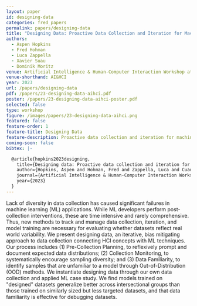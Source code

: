 ```yaml
---
layout: paper
id: designing-data
categories: fred_papers
permalink: papers/designing-data
title: "Designing Data: Proactive Data Collection and Iteration for Machine Learning Using Reflexive Planning, Monitoring, and Density Estimation"
authors: 
  - Aspen Hopkins
  - Fred Hohman
  - Luca Zappella
  - Xavier Suau
  - Dominik Moritz
venue: Artificial Intelligence & Human-Computer Interaction Workshop at ICML
venue-shorthand: AI&HCI
year: 2023
url: /papers/designing-data
pdf: /papers/23-designing-data-aihci.pdf
poster: /papers/23-designing-data-aihci-poster.pdf
selected: false
type: workshop
figure: /images/papers/23-designing-data-aihci.png
featured: false
feature-order: 1
feature-title: Designing Data
feature-description: Proactive data collection and iteration for machine learning using reflexive planning, monitoring, and density estimation
coming-soon: false
bibtex: |-

  @article{hopkins2023designing,
    title={Designing data: Proactive data collection and iteration for machine learning using reflexive planning, monitoring, and density estimation},
    author={Hopkins, Aspen and Hohman, Fred and Zappella, Luca and Cuadros, Xavier Suau and Moritz, Dominik},
    journal={Artificial Intelligence & Human-Computer Interaction Workshop at ICML},
    year={2023}
  }
---
```


Lack of diversity in data collection has caused significant failures in machine learning (ML) applications.
While ML developers perform post-collection interventions, these are time intensive and rarely comprehensive.
Thus, new methods to track and manage data collection, iteration, and model training are necessary for evaluating whether datasets reflect real world variability.
We present designing data, an iterative, bias mitigating approach to data collection connecting HCI concepts with ML techniques.
Our process includes (1) Pre-Collection Planning, to reflexively prompt and document expected data distributions; (2) Collection Monitoring, to systematically encourage sampling diversity; and (3) Data Familiarity, to identify samples that are unfamiliar to a model through Out-of-Distribution (OOD) methods.
We instantiate designing data through our own data collection and applied ML case study.
We find models trained on "designed" datasets generalize better across intersectional groups than those trained on similarly sized but less targeted datasets, and that data familiarity is effective for debugging datasets.
